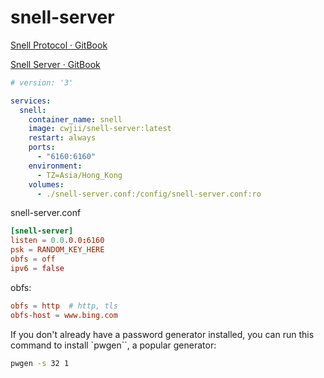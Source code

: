 # snell-server

[Snell Protocol · GitBook](https://manual.nssurge.com/others/snell.html)

[Snell Server · GitBook](https://manual.nssurge.com/others/snell-server.html)

```yaml
# version: '3'

services:
  snell:
    container_name: snell
    image: cwjii/snell-server:latest
    restart: always
    ports:
      - "6160:6160"
    environment:
      - TZ=Asia/Hong_Kong
    volumes:
      - ./snell-server.conf:/config/snell-server.conf:ro
```

snell-server.conf

```conf
[snell-server]
listen = 0.0.0.0:6160
psk = RANDOM_KEY_HERE
obfs = off
ipv6 = false
```

obfs:

```conf
obfs = http  # http, tls
obfs-host = www.bing.com
```

If you don't already have a password generator installed,
you can run this command to install `pwgen``, a popular generator:

```bash
pwgen -s 32 1
```
